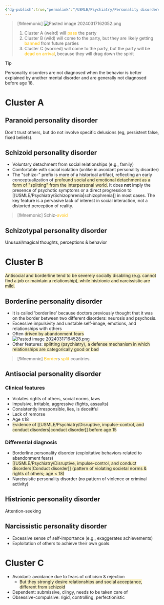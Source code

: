 ```yaml
---
{"dg-publish":true,"permalink":"/USMLE/Psychiatry/Personality disorders/"}
---
```


>[!Mnemonic] 
>![Pasted image 20240317162052.png](/img/user/appendix/Pasted%20image%2020240317162052.png)
>1. Cluster A (weird) will <font color="#ffc000">pass</font> the party
>2. Cluster B (wild) will come to the party, but they are likely getting <font color="#ffc000">banned </font>from future parties
>3. Cluster C (worried) will come to the party, but the party will be <font color="#ffc000">dead on arrival</font>, because they will drag down the spirit

>[!tip] 
>Personality disorders are not diagnosed when the behavior is better explained by another mental disorder and are generally not diagnosed before age 18. 
# Cluster A
## Paranoid personality disorder
Don't trust others, but do not involve specific delusions (eg, persistent false, fixed beliefs).
## Schizoid personality disorder
- Voluntary detachment from social relationships (e.g., family)
- Comfortable with social isolation (unlike in avoidant personality disorder)
- The "schizo-" prefix is more of a historical artifact, reflecting an early conceptualization of <span style="background:rgba(240, 200, 0, 0.2)">profound social and emotional detachment as a form of "splitting" from the interpersonal world.</span> It does **not** imply the presence of psychotic symptoms or a direct progression to [[USMLE/Psychiatry/Schizophrenia\|schizophrenia]] in most cases. The key feature is a pervasive lack of interest in social interaction, not a distorted perception of reality.

>[!Mnemonic] 
>Schiz-<font color="#ffc000">avoid</font>
## Schizotypal personality disorder
Unusual/magical thoughts, perceptions & behavior
# Cluster B
<span style="background:rgba(240, 200, 0, 0.2)">Antisocial and borderline tend to be severely socially disabling (e.g. cannot find a job or maintain a relationship), while histrionic and narcissistic are mild.</span>
## Borderline personality disorder
- It is called 'borderline' because doctors previously thought that it was on the border between two different disorders: neurosis and psychosis.
- Excessive impulsivity and unstable self-image, emotions, and relationships with others
- Often <span style="background:rgba(240, 200, 0, 0.2)">driven by abandonment fears</span>![Pasted image 20240317164528.png](/img/user/appendix/Pasted%20image%2020240317164528.png)
- Other features: <span style="background:rgba(240, 200, 0, 0.2)">splitting (psychiatry), a defense mechanism in which relationships are categorically good or bad</span>
>[!Mnemonic] 
><font color="#ffc000">Border</font>s <font color="#ffc000">split</font> countries.
## Antisocial personality disorder
### Clinical features
- Violates rights of others, social norms, laws
- Impulsive, irritable, aggressive (fights, assaults)
- Consistently irresponsible, lies, is deceitful
- Lack of remorse
- Age ≥18
- <span style="background:rgba(240, 200, 0, 0.2)">Evidence of [[USMLE/Psychiatry/Disruptive, impulse-control, and conduct disorders\|conduct disorder]] before age 15</span>
### Differential diagnosis
- Borderline personality disorder (exploitative behaviors related to abandonment fears)
- <span style="background:rgba(240, 200, 0, 0.2)">[[USMLE/Psychiatry/Disruptive, impulse-control, and conduct disorders\|Conduct disorder]] (pattern of violating societal norms & rights of others; age &lt; 18)</span>
- Narcissistic personality disorder (no pattern of violence or criminal activity)
## Histrionic personality disorder
Attention-seeking
## Narcissistic personality disorder
- Excessive sense of self-importance (e.g., exaggerates achievements)
- Exploitation of others to achieve their own goals
# Cluster C
- Avoidant: avoidance due to fears of criticism & rejection
	- <span style="background:rgba(240, 200, 0, 0.2)">But they strongly desire relationships and social acceptance, different from schizoid</span>
- Dependent: submissive, clingy, needs to be taken care of
- Obsessive-compulsive: rigid, controlling, perfectionistic
